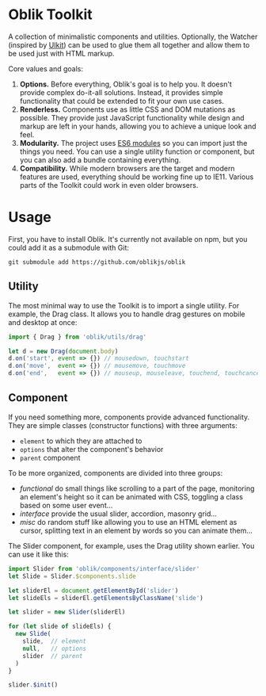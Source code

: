 # Oblik Toolkit

A collection of minimalistic components and utilities. Optionally, the Watcher (inspired by [UIkit](https://getuikit.com/)) can be used to glue them all together and allow them to be used just with HTML markup.

Core values and goals:

1. **Options.** Before everything, Oblik's goal is to help you. It doesn't provide complex do-it-all solutions. Instead, it provides simple functionality that could be extended to fit your own use cases.
1. **Renderless.** Components use as little CSS and DOM mutations as possible. They provide just JavaScript functionality while design and markup are left in your hands, allowing you to achieve a unique look and feel.
1. **Modularity.** The project uses [ES6 modules](https://developer.mozilla.org/en-US/docs/Web/JavaScript/Reference/Statements/import) so you can import just the things you need. You can use a single utility function or component, but you can also add a bundle containing everything.
1. **Compatibility.** While modern browsers are the target and modern features are used, everything should be working fine up to IE11. Various parts of the Toolkit could work in even older browsers.

# Usage

First, you have to install Oblik. It's currently not available on npm, but you could add it as a submodule with Git:

```
git submodule add https://github.com/oblikjs/oblik
```

## Utility

The most minimal way to use the Toolkit is to import a single utility. For example, the Drag class. It allows you to handle drag gestures on mobile and desktop at once:

```js
import { Drag } from 'oblik/utils/drag'

let d = new Drag(document.body)
d.on('start', event => {}) // mousedown, touchstart
d.on('move',  event => {}) // mousemove, touchmove
d.on('end',   event => {}) // mouseup, mouseleave, touchend, touchcancel
```

## Component

If you need something more, components provide advanced functionality. They are simple classes (constructor functions) with three arguments:

- `element` to which they are attached to
- `options` that alter the component's behavior
- `parent` component

To be more organized, components are divided into three groups:

- _functional_ do small things like scrolling to a part of the page, monitoring an element's height so it can be animated with CSS, toggling a class based on some user event...
- _interface_ provide the usual slider, accordion, masonry grid...
- _misc_ do random stuff like allowing you to use an HTML element as cursor, splitting text in an element by words so you can animate them...

The Slider component, for example, uses the Drag utility shown earlier. You can use it like this:

```js
import Slider from 'oblik/components/interface/slider'
let Slide = Slider.$components.slide

let sliderEl = document.getElementById('slider')
let slideEls = sliderEl.getElementsByClassName('slide')

let slider = new Slider(sliderEl)

for (let slide of slideEls) {
  new Slide(
    slide,  // element
    null,   // options
    slider  // parent
  )
}

slider.$init()
```